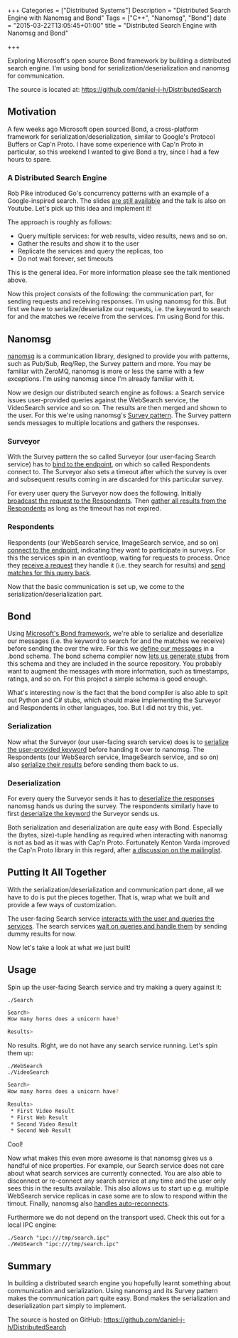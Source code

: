+++
Categories = ["Distributed Systems"]
Description = "Distributed Search Engine with Nanomsg and Bond"
Tags = ["C++", "Nanomsg", "Bond"]
date = "2015-03-22T13:05:45+01:00"
title = "Distributed Search Engine with Nanomsg and Bond"

+++

Exploring Microsoft's open source Bond framework by building a distributed search engine.
I'm using bond for serialization/deserialization and nanomsg for communication.

The source is located at: https://github.com/daniel-j-h/DistributedSearch


## Motivation

A few weeks ago Microsoft open sourced Bond, a cross-platform framework for serialization/deserialization, similar to Google's Protocol Buffers or Cap'n Proto. I have some experience with Cap'n Proto in particular, so this weekend I wanted to give Bond a try, since I had a few hours to spare.

### A Distributed Search Engine

Rob Pike introduced Go's concurrency patterns with an example of a Google-inspired search.
The slides [are still available](https://talks.golang.org/2012/concurrency.slide) and the talk is also on Youtube.
Let's pick up this idea and implement it!

The approach is roughly as follows:

* Query multiple services: for web results, video results, news and so on.
* Gather the results and show it to the user
* Replicate the services and query the replicas, too
* Do not wait forever, set timeouts

This is the general idea. For more information please see the talk mentioned above.

Now this project consists of the following: the communication part, for sending requests and receiving responses. I'm using nanomsg for this.
But first we have to serialize/deserialize our requests, i.e. the keyword to search for and the matches we receive from the services. I'm using Bond for this.


## Nanomsg

[nanomsg](http://nanomsg.org/) is a communication library, designed to provide you with patterns, such as Pub/Sub, Req/Rep, the Survey pattern and more.
You may be familiar with ZeroMQ, nanomsg is more or less the same with a few exceptions. I'm using nanomsg since I'm already familiar with it.

Now we design our distributed search engine as follows: a Search service issues user-provided queries against the WebSearch service, the VideoSearch service and so on. The results are then merged and shown to the user. For this we're using nanomsg's [Survey pattern](http://nanomsg.org/v0.4/nn_survey.7.html).
The Survey pattern sends messages to multiple locations and gathers the responses.

### Surveyor

With the Survey pattern the so called Surveyor (our user-facing Search service) has to [bind to the endpoint](https://github.com/daniel-j-h/DistributedSearch/blob/27fdee0216225f04514ff48bbd047be29524d961/Service.h#L28-L35
), on which so called Respondents connect to.
The Surveyor also sets a timeout after which the survey is over and subsequent results coming in are discarded for this particular survey.

For every user query the Surveyor now does the following.
Initially [broadcast the request to the Respondents](https://github.com/daniel-j-h/DistributedSearch/blob/27fdee0216225f04514ff48bbd047be29524d961/Service.h#L54-L55).
Then [gather all results from the Respondents](https://github.com/daniel-j-h/DistributedSearch/blob/27fdee0216225f04514ff48bbd047be29524d961/Service.h#L67-L78) as long as the timeout has not expired.

### Respondents

Respondents (our WebSearch service, ImageSearch service, and so on) [connect to the endpoint](https://github.com/daniel-j-h/DistributedSearch/blob/27fdee0216225f04514ff48bbd047be29524d961/Service.h#L94-L98
), indicating they want to participate in surveys.
For this the services spin in an eventloop, waiting for requests to process.
Once they [receive a request](https://github.com/daniel-j-h/DistributedSearch/blob/27fdee0216225f04514ff48bbd047be29524d961/Service.h#L115-L116) they handle it (i.e. they search for results) and [send matches for this query back](https://github.com/daniel-j-h/DistributedSearch/blob/27fdee0216225f04514ff48bbd047be29524d961/Service.h#L138-L139).

Now that the basic communication is set up, we come to the serialization/deserialization part.


## Bond

Using [Microsoft's Bond framework](https://github.com/Microsoft/bond), we're able to serialize and deserialize our messages (i.e. the keyword to search for and the matches we receive) before sending the over the wire.
For this we [define our messages](https://github.com/daniel-j-h/DistributedSearch/blob/27fdee0216225f04514ff48bbd047be29524d961/Messages.bond) in a .bond schema.
The bond schema compiler now [lets us generate stubs](https://github.com/daniel-j-h/DistributedSearch/blob/master/Makefile#L5-L6) from this schema and they are included in the source repository.
You probably want to augment the messages with more information, such as timestamps, ratings, and so on. For this project a simple schema is good enough.

What's interesting now is the fact that the bond compiler is also able to spit out Python and C# stubs, which should make implementing the Surveyor and Respondents in other languages, too. But I did not try this, yet.

### Serialization

Now what the Surveyor (our user-facing search service) does is to [serialize the user-provided keyword](https://github.com/daniel-j-h/DistributedSearch/blob/27fdee0216225f04514ff48bbd047be29524d961/Service.h#L45-L52) before handing it over to nanomsg.
The Respondents (our WebSearch service, ImageSearch service, and so on) also [serialize their results](https://github.com/daniel-j-h/DistributedSearch/blob/27fdee0216225f04514ff48bbd047be29524d961/Service.h#L129-L134) before sending them back to us.


### Deserialization

For every query the Surveyor sends it has to [deserialize the responses](https://github.com/daniel-j-h/DistributedSearch/blob/27fdee0216225f04514ff48bbd047be29524d961/Service.h#L71-L77) nanomsg hands us during the survey.
The respondents similarly have to first [deserialize the keyword](https://github.com/daniel-j-h/DistributedSearch/blob/27fdee0216225f04514ff48bbd047be29524d961/Service.h#L121-L125) the Surveyor sends us.


Both serialization and deserialization are quite easy with Bond. Especially the (bytes, size)-tuple handling as required when interacting with nanomsg is not as bad as it was with Cap'n Proto.
Fortunately Kenton Varda improved the Cap'n Proto library in this regard, after [a discussion on the mailinglist](https://groups.google.com/forum/#!msg/capnproto/viZXnQ5iN50/B-hSgZ1yLWUJ).


## Putting It All Together

With the serialization/deserialization and communication part done, all we have to do is put the pieces together.
That is, wrap what we built and provide a few ways of customization.

The user-facing Search service [interacts with the user and queries the services](https://github.com/daniel-j-h/DistributedSearch/blob/27fdee0216225f04514ff48bbd047be29524d961/Search.cc#L11-L21).
The search services [wait on queries and handle them](https://github.com/daniel-j-h/DistributedSearch/blob/27fdee0216225f04514ff48bbd047be29524d961/WebSearch.cc#L11-L22) by sending dummy results for now.

Now let's take a look at what we just built!


## Usage

Spin up the user-facing Search service and try making a query against it:

    ./Search

```bash
Search>
How many horns does a unicorn have?

Results>
```

No results. Right, we do not have any search service running. Let's spin them up:

    ./WebSearch
    ./VideoSearch

```bash
Search>
How many horns does a unicorn have?

Results>
 * First Video Result
 * First Web Result
 * Second Video Result
 * Second Web Result
```

Cool!

Now what makes this even more awesome is that nanomsg gives us a handful of nice properties.
For example, our Search service does not care about what search services are currently connected.
You are also able to disconnect or re-connect any search service at any time and the user only sees this in the results available.
This also allows us to start up e.g. multiple WebSearch service replicas in case some are to slow to respond within the timout.
Finally, nanomsg also [handles auto-reconnects](http://nanomsg.org/v0.1/nn_setsockopt.3.html).

Furthermore we do not depend on the transport used. Check this out for a local IPC engine:

    ./Search "ipc:///tmp/search.ipc"
    ./WebSearch "ipc:///tmp/search.ipc"



## Summary

In building a distributed search engine you hopefully learnt something about communication and serialization.
Using nanomsg and its Survey pattern makes the communication part quite easy.
Bond makes the serialization and deserialization part simply to implement.

The source is hosted on GitHub: https://github.com/daniel-j-h/DistributedSearch
